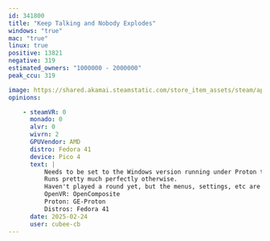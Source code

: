 ```yaml
---
id: 341800
title: "Keep Talking and Nobody Explodes"
windows: "true"
mac: "true"
linux: true
positive: 13821
negative: 319
estimated_owners: "1000000 - 2000000"
peak_ccu: 319

image: https://shared.akamai.steamstatic.com/store_item_assets/steam/apps/341800/header.jpg?t=1699020889
opinions:

    - steamVR: 0
      monado: 0
      alvr: 0
      wivrn: 2
      GPUVendor: AMD
      distro: Fedora 41
      device: Pico 4
      text: |
          Needs to be set to the Windows version running under Proton to use the SteamVR launch option; Linux Native doesn't support the VR mode.
          Runs pretty much perfectly otherwise.
          Haven't played a round yet, but the menus, settings, etc are functional.
          OpenVR: OpenComposite
          Proton: GE-Proton
          Distros: Fedora 41
      date: 2025-02-24
      user: cubee-cb
---
```

